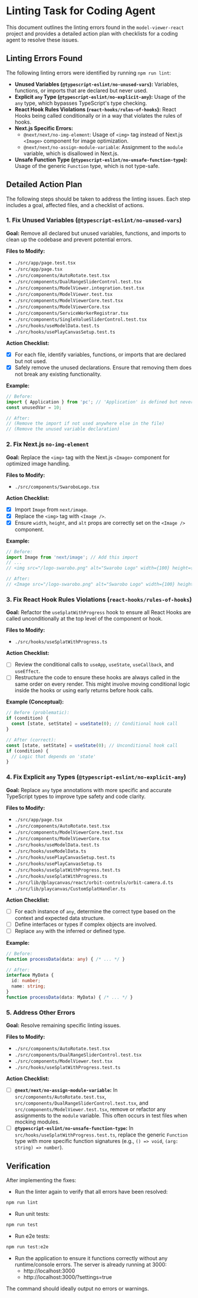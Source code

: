 # Linting Task for Coding Agent

This document outlines the linting errors found in the `model-viewer-react` project and provides a detailed action plan with checklists for a coding agent to resolve these issues.

## Linting Errors Found

The following linting errors were identified by running `npm run lint`:

*   **Unused Variables (`@typescript-eslint/no-unused-vars`):** Variables, functions, or imports that are declared but never used.
*   **Explicit `any` Type (`@typescript-eslint/no-explicit-any`):** Usage of the `any` type, which bypasses TypeScript's type checking.
*   **React Hook Rules Violations (`react-hooks/rules-of-hooks`):** React Hooks being called conditionally or in a way that violates the rules of hooks.
*   **Next.js Specific Errors:**
    *   `@next/next/no-img-element`: Usage of `<img>` tag instead of Next.js `<Image>` component for image optimization.
    *   `@next/next/no-assign-module-variable`: Assignment to the `module` variable, which is disallowed in Next.js.
*   **Unsafe Function Type (`@typescript-eslint/no-unsafe-function-type`):** Usage of the generic `Function` type, which is not type-safe.

## Detailed Action Plan

The following steps should be taken to address the linting issues. Each step includes a goal, affected files, and a checklist of actions.

### 1. Fix Unused Variables (`@typescript-eslint/no-unused-vars`)

**Goal:** Remove all declared but unused variables, functions, and imports to clean up the codebase and prevent potential errors.

**Files to Modify:**
*   `./src/app/page.test.tsx`
*   `./src/app/page.tsx`
*   `./src/components/AutoRotate.test.tsx`
*   `./src/components/DualRangeSliderControl.test.tsx`
*   `./src/components/ModelViewer.integration.test.tsx`
*   `./src/components/ModelViewer.test.tsx`
*   `./src/components/ModelViewerCore.test.tsx`
*   `./src/components/ModelViewerCore.tsx`
*   `./src/components/ServiceWorkerRegistrar.tsx`
*   `./src/components/SingleValueSliderControl.test.tsx`
*   `./src/hooks/useModelData.test.ts`
*   `./src/hooks/usePlayCanvasSetup.test.ts`

**Action Checklist:**
- [x] For each file, identify variables, functions, or imports that are declared but not used.
- [x] Safely remove the unused declarations. Ensure that removing them does not break any existing functionality.

**Example:**
```typescript
// Before:
import { Application } from 'pc'; // 'Application' is defined but never used.
const unusedVar = 10;

// After:
// (Remove the import if not used anywhere else in the file)
// (Remove the unused variable declaration)
```

### 2. Fix Next.js `no-img-element`

**Goal:** Replace the `<img>` tag with the Next.js `<Image>` component for optimized image handling.

**Files to Modify:**
*   `./src/components/SwaroboLogo.tsx`

**Action Checklist:**
- [x] Import `Image` from `next/image`.
- [x] Replace the `<img>` tag with `<Image />`.
- [x] Ensure `width`, `height`, and `alt` props are correctly set on the `<Image />` component.

**Example:**
```typescript
// Before:
import Image from 'next/image'; // Add this import
// ...
// <img src="/logo-swarobo.png" alt="Swarobo Logo" width={100} height={50} />

// After:
// <Image src="/logo-swarobo.png" alt="Swarobo Logo" width={100} height={50} />
```

### 3. Fix React Hook Rules Violations (`react-hooks/rules-of-hooks`)

**Goal:** Refactor the `useSplatWithProgress` hook to ensure all React Hooks are called unconditionally at the top level of the component or hook.

**Files to Modify:**
*   `./src/hooks/useSplatWithProgress.ts`

**Action Checklist:**
- [ ] Review the conditional calls to `useApp`, `useState`, `useCallback`, and `useEffect`.
- [ ] Restructure the code to ensure these hooks are always called in the same order on every render. This might involve moving conditional logic inside the hooks or using early returns before hook calls.

**Example (Conceptual):**
```typescript
// Before (problematic):
if (condition) {
  const [state, setState] = useState(0); // Conditional hook call
}

// After (correct):
const [state, setState] = useState(0); // Unconditional hook call
if (condition) {
  // Logic that depends on 'state'
}
```

### 4. Fix Explicit `any` Types (`@typescript-eslint/no-explicit-any`)

**Goal:** Replace `any` type annotations with more specific and accurate TypeScript types to improve type safety and code clarity.

**Files to Modify:**
*   `./src/app/page.tsx`
*   `./src/components/AutoRotate.test.tsx`
*   `./src/components/ModelViewerCore.test.tsx`
*   `./src/components/ModelViewerCore.tsx`
*   `./src/hooks/useModelData.test.ts`
*   `./src/hooks/useModelData.ts`
*   `./src/hooks/usePlayCanvasSetup.test.ts`
*   `./src/hooks/usePlayCanvasSetup.ts`
*   `./src/hooks/useSplatWithProgress.test.ts`
*   `./src/hooks/useSplatWithProgress.ts`
*   `./src/lib/@playcanvas/react/orbit-controls/orbit-camera.d.ts`
*   `./src/lib/playcanvas/CustomSplatHandler.ts`

**Action Checklist:**
- [ ] For each instance of `any`, determine the correct type based on the context and expected data structure.
- [ ] Define interfaces or types if complex objects are involved.
- [ ] Replace `any` with the inferred or defined type.

**Example:**
```typescript
// Before:
function processData(data: any) { /* ... */ }

// After:
interface MyData {
  id: number;
  name: string;
}
function processData(data: MyData) { /* ... */ }
```

### 5. Address Other Errors

**Goal:** Resolve remaining specific linting issues.

**Files to Modify:**
*   `./src/components/AutoRotate.test.tsx`
*   `./src/components/DualRangeSliderControl.test.tsx`
*   `./src/components/ModelViewer.test.tsx`
*   `./src/hooks/useSplatWithProgress.test.ts`

**Action Checklist:**
- [ ] **`@next/next/no-assign-module-variable`:** In `src/components/AutoRotate.test.tsx`, `src/components/DualRangeSliderControl.test.tsx`, and `src/components/ModelViewer.test.tsx`, remove or refactor any assignments to the `module` variable. This often occurs in test files when mocking modules.
- [ ] **`@typescript-eslint/no-unsafe-function-type`:** In `src/hooks/useSplatWithProgress.test.ts`, replace the generic `Function` type with more specific function signatures (e.g., `() => void`, `(arg: string) => number`).

## Verification

After implementing the fixes:
- Run the linter again to verify that all errors have been resolved:
```bash
npm run lint
```
- Run unit tests:
```bash
npm run test
```
- Run e2e tests:
```bash
npm run test:e2e
```

- Run the application to ensure it functions correctly without any runtime/console errors. The server is already running at 3000:
  - http://localhost:3000
  - http://localhost:3000/?settings=true


The command should ideally output no errors or warnings.

